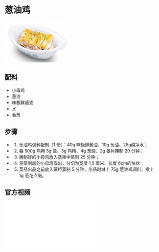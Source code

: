 # 葱油鸡

![葱油鸡](../images/葱油鸡.png)


## 配料
- 小母鸡
- 葱油
- 味极鲜酱油
- 水
- 香葱

## 步骤
- 1. 葱油鸡调料配制（1 份）：40g 味极鲜酱油、10g 葱油、25g纯净水；
- 2. 每 500g 鸡用 5g 盐、3g 鸡精、4g 葱段、2g 姜片腌制 20 分钟；
- 3. 腌制好的小母鸡放入蒸柜中蒸制 25 分钟；
- 4. 将蒸制后的小母鸡取出，分切为宽度 1.5 厘米、长度 6cm的块状；
- 5. 菜品出品之前放入蒸柜蒸制 5 分钟，出品时淋上 75g 葱油鸡调料，撒上 1g 葱花点缀。

## 官方视频

<iframe src="//player.bilibili.com/player.html?isOutside=true&aid=1654957047&bvid=BV1M7421Z7wr&cid=1554945698&p=1" scrolling="no" border="0" frameborder="no" framespacing="0" allowfullscreen="true"></iframe>